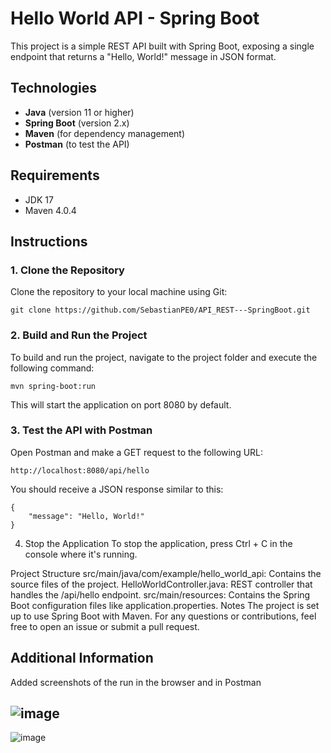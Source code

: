 # Hello World API - Spring Boot

This project is a simple REST API built with Spring Boot, exposing a single endpoint that returns a "Hello, World!" message in JSON format.

## Technologies

- **Java** (version 11 or higher)
- **Spring Boot** (version 2.x)
- **Maven** (for dependency management)
- **Postman** (to test the API)

## Requirements

- JDK 17
- Maven 4.0.4

## Instructions

### 1. Clone the Repository

Clone the repository to your local machine using Git:

```
git clone https://github.com/SebastianPE0/API_REST---SpringBoot.git
```
### 2. Build and Run the Project
To build and run the project, navigate to the project folder and execute the following command:

```
mvn spring-boot:run
```
This will start the application on port 8080 by default.

### 3. Test the API with Postman
Open Postman and make a GET request to the following URL:

```
http://localhost:8080/api/hello
```
You should receive a JSON response similar to this:
```
{
    "message": "Hello, World!"
}
```
4. Stop the Application
To stop the application, press Ctrl + C in the console where it's running.

Project Structure
src/main/java/com/example/hello_world_api: Contains the source files of the project.
HelloWorldController.java: REST controller that handles the /api/hello endpoint.
src/main/resources: Contains the Spring Boot configuration files like application.properties.
Notes
The project is set up to use Spring Boot with Maven.
For any questions or contributions, feel free to open an issue or submit a pull request.

## Additional Information
 Added screenshots of the run in the browser and in Postman
    
![image](https://github.com/user-attachments/assets/90f55bac-4745-46a0-b2d1-e42e0bffb70e)
---
![image](https://github.com/user-attachments/assets/d175838c-5aa1-45d5-b077-28a29fb71d5e)

